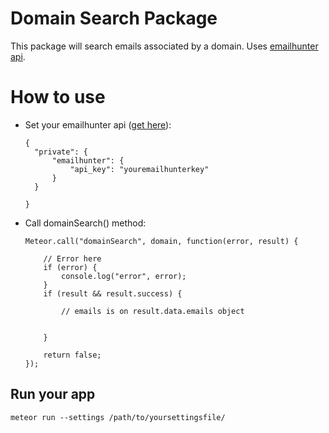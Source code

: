 # Domain Search Package

 This package will search emails associated by a domain. Uses [emailhunter api](https://emailhunter.co/).

# How to use

* Set your emailhunter api ([get here](https://emailhunter.co/)):

  ```
  {
    "private": {
        "emailhunter": {
            "api_key": "youremailhunterkey"
        }
    }

  }
  ```
* Call domainSearch() method:
  ```
  Meteor.call("domainSearch", domain, function(error, result) {

      // Error here
      if (error) {
          console.log("error", error);
      }
      if (result && result.success) {

          // emails is on result.data.emails object


      }

      return false;
  });
  ```

## Run your app
```
meteor run --settings /path/to/yoursettingsfile/
```
